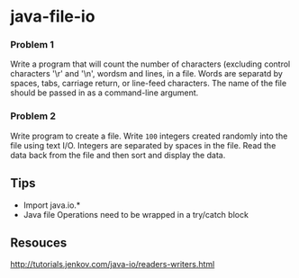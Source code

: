 # java-file-io

### Problem 1
Write a program that will count the number of characters (excluding control characters '\r' and '\n', wordsm and lines, in a file. Words are separatd by spaces, tabs, carriage return, or line-feed characters. The name of the file should be passed in as a command-line argument.

### Problem 2
Write  program to create a file. Write `100` integers created randomly into the file using text I/O. Integers are separated by spaces in the file. Read the data back from the file and then sort and display the data.

## Tips

- Import java.io.*
- Java file Operations need to be wrapped in a try/catch block

## Resouces

http://tutorials.jenkov.com/java-io/readers-writers.html

